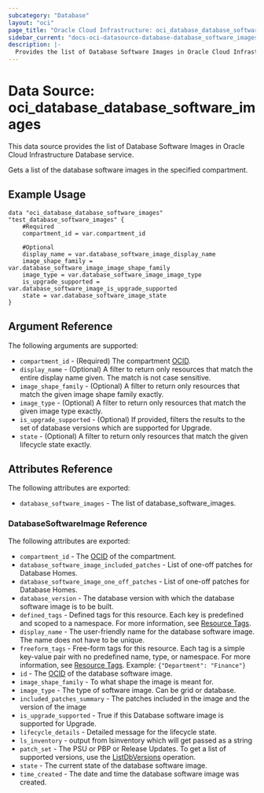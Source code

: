 ```yaml
---
subcategory: "Database"
layout: "oci"
page_title: "Oracle Cloud Infrastructure: oci_database_database_software_images"
sidebar_current: "docs-oci-datasource-database-database_software_images"
description: |-
  Provides the list of Database Software Images in Oracle Cloud Infrastructure Database service
---
```


# Data Source: oci_database_database_software_images
This data source provides the list of Database Software Images in Oracle Cloud Infrastructure Database service.

Gets a list of the database software images in the specified compartment.


## Example Usage

```hcl
data "oci_database_database_software_images" "test_database_software_images" {
	#Required
	compartment_id = var.compartment_id

	#Optional
	display_name = var.database_software_image_display_name
	image_shape_family = var.database_software_image_image_shape_family
	image_type = var.database_software_image_image_type
	is_upgrade_supported = var.database_software_image_is_upgrade_supported
	state = var.database_software_image_state
}
```

## Argument Reference

The following arguments are supported:

* `compartment_id` - (Required) The compartment [OCID](https://docs.cloud.oracle.com/iaas/Content/General/Concepts/identifiers.htm).
* `display_name` - (Optional) A filter to return only resources that match the entire display name given. The match is not case sensitive.
* `image_shape_family` - (Optional) A filter to return only resources that match the given image shape family exactly.
* `image_type` - (Optional) A filter to return only resources that match the given image type exactly.
* `is_upgrade_supported` - (Optional) If provided, filters the results to the set of database versions which are supported for Upgrade.
* `state` - (Optional) A filter to return only resources that match the given lifecycle state exactly.


## Attributes Reference

The following attributes are exported:

* `database_software_images` - The list of database_software_images.

### DatabaseSoftwareImage Reference

The following attributes are exported:

* `compartment_id` - The [OCID](https://docs.cloud.oracle.com/iaas/Content/General/Concepts/identifiers.htm) of the compartment.
* `database_software_image_included_patches` - List of one-off patches for Database Homes.
* `database_software_image_one_off_patches` - List of one-off patches for Database Homes.
* `database_version` - The database version with which the database software image is to be built.
* `defined_tags` - Defined tags for this resource. Each key is predefined and scoped to a namespace. For more information, see [Resource Tags](https://docs.cloud.oracle.com/iaas/Content/General/Concepts/resourcetags.htm). 
* `display_name` - The user-friendly name for the database software image. The name does not have to be unique.
* `freeform_tags` - Free-form tags for this resource. Each tag is a simple key-value pair with no predefined name, type, or namespace. For more information, see [Resource Tags](https://docs.cloud.oracle.com/iaas/Content/General/Concepts/resourcetags.htm).  Example: `{"Department": "Finance"}` 
* `id` - The [OCID](https://docs.cloud.oracle.com/iaas/Content/General/Concepts/identifiers.htm) of the database software image.
* `image_shape_family` - To what shape the image is meant for.
* `image_type` - The type of software image. Can be grid or database.
* `included_patches_summary` - The patches included in the image and the version of the image
* `is_upgrade_supported` - True if this Database software image is supported for Upgrade.
* `lifecycle_details` - Detailed message for the lifecycle state.
* `ls_inventory` - output from lsinventory which will get passed as a string
* `patch_set` - The PSU or PBP or Release Updates. To get a list of supported versions, use the [ListDbVersions](https://docs.cloud.oracle.com/iaas/api/#/en/database/latest/DbVersionSummary/ListDbVersions) operation.
* `state` - The current state of the database software image.
* `time_created` - The date and time the database software image was created.

